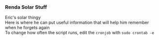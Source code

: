 ### Renda Solar Stuff
Eric's solar thingy  
Here is where he can put useful information that will help him remember when he forgets again  
To change how often the script runs, edit the ```cronjob``` with ```sudo crontab -e```
